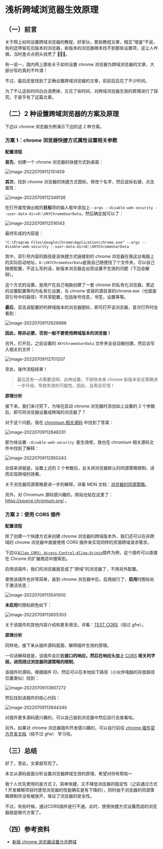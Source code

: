 # 浅析跨域浏览器生效原理

## （一）前言

关于网上如何设置跨域浏览器的教程，好家伙，那些教程文章，相互”借鉴“不说，有的还停留在旧版本的浏览器，新版本的浏览器根本找不到那些设置项，这让人咋搞，当时差点点把头找秃了 🧑🏻‍🦲。

有一说一，国内网上那些关于如何设置 chrome 浏览器为跨域浏览器的文章，大部分写的真的不咋滴！

不过，最后还是找到了正确设置跨域浏览器的文章，前前后后花了不少时间。

为了不让这些时间白白浪费掉，又花了些时间，对跨域浏览器生效的原理进行了探究，于是乎有了这篇文章。

## （二）2 种设置跨域浏览器的方案及原理

下边以 chrome 浏览器为例演示下边的这 2 种方案。

### 方案 1：chrome 浏览器快捷方式属性设置相关参数

**配置流程**

**首先**，创建一个 chrome 浏览器的快捷方式到桌面：

![image-20220709112151459](.\img\cross-origin-browser-analysis\image-20220709112151459.png)

**其次**，找到 chrome 浏览器的快捷方式图标，修改个名字，然后鼠标右键，点击属性：

![image-20220709112349126](.\img\cross-origin-browser-analysis\image-20220709112349126.png)

在打开属性弹出框的**目标**项的输入框中添加上`--args --disable-web-security --user-data-dir=D:\XKYChromeUserData`，然后确定就可以了：

![image-20220709112516143](.\img\cross-origin-browser-analysis\image-20220709112516143.png)

最终形成的内容是：

```text
"C:\Program Files\Google\Chrome\Application\chrome.exe" --args --disable-web-security --user-data-dir=D:\XKYChromeUserData
```

其中，双引号内容的路径是该快捷方式链接到的 chrome 浏览器在我这台电脑上的实际启动地址，`D:\XKYChromeUserData`是我自己随便找了个文件夹，可以自己随便配置，不这么写的话，新版本浏览器会出现设置不生效的问题（下边会解释）。

这个方式的设置，是用户在自己电脑创建了一套 chrome 的私有化浏览器，里边的设置配置等均为私有化设置，与 chrome 安装的源目录的chrome.exe（也就是双引号中的路径）不共享配置，包括账号信息，书签，设置等等。

**最后**，双击该配置好的跨域版本的浏览器图标，即可打开该浏览器，首次打开时会看到：

![image-20220709112629986](.\img\cross-origin-browser-analysis\image-20220709112629986.png)

**因此，除非必要，否则一般不要使用跨域版本的浏览器！**

另外，打开后，之前设置的 `XKYChromeUserData` 文件夹会自动被创建，然后会写入相关的文件：

![image-20220709112701207](.\img\cross-origin-browser-analysis\image-20220709112701207.png)

至此，操作流程结束！

> 最后还有一点需要说明，此种设置，不排除未来 chrome 新版本安全策略进一步升级，导致失效的可能性，因此，且用且珍惜！

**原理分析**

接下来，我们来讨究下，为啥在启动 chrome 浏览器时添加如上设置的 2 个参数后，即可将浏览器设置成跨域的浏览器了？

对于这个问题，我在 [chromium 相关源码](https://source.chromium.org/chromium/chromium/src/+/main:content/public/common/content_switches.cc?q=user-data-dir_disable-web-security&ss=chromium) 中找到了答案：

![image-20220709112848331](.\img\cross-origin-browser-analysis\image-20220709112848331.png)

那为啥设置`--disable-web-security `能生效呢，我也在 chromium 相关源码文件中找到了解释：

![image-20220709112950243](.\img\cross-origin-browser-analysis\image-20220709112950243.png)

总结来讲就是，设置上述的 2 个参数后，会关闭浏览器默认的同源策略限制，进而实现跨域的效果。

关于浏览器同源策略更进一步的解释，详看 MDN 文档：[浏览器的同源策略](https://developer.mozilla.org/zh-CN/docs/Web/Security/Same-origin_policy)。

另外，对 Chromium 源码感兴趣的，网站也贴在这里了：https://source.chromium.org/ 。

### 方案 2：使用 CORS 插件

**配置流程**

除了创建一个快捷方式来创建 chrome 浏览器的跨域版本外，我们还可以在非跨域的 chrome 浏览器中直接使用 CORS 插件来实现同样的资源跨域请求需求。

下边以[` Allow CORS: Access-Control-Allow-Origin `](https://chrome.google.com/webstore/detail/allow-cors-access-control/lhobafahddgcelffkeicbaginigeejlf?utm_source=ext_sidebar&hl=zh-CN)插件为例，这个插件可以直接在 Chrome 的扩展商店中搜索到。

启用该插件，我们的浏览器就变成了”跨域“的浏览器了，不用另外配置。

使用该插件也非常简单，装到 chrome 浏览器中后，启用就行了，**启用**时图标处于激活状态：

![image-20220709113541000](.\img\cross-origin-browser-analysis\image-20220709113541000.png)

**未启用**时图标颜色如下：

![image-20220709113605303](.\img\cross-origin-browser-analysis\image-20220709113605303.png)

关于该插件的其他内容介绍和更多用法，详看：[TEST CORS](https://webbrowsertools.com/test-cors/)（绕过 gfw）。

**原理分析**

同样地，接下来从插件源码层面，解释插件生效的原理。

一句话解释就是，该插件会拦截**接口的响应，然后在响应头加上** [CORS](https://developer.mozilla.org/zh-CN/docs/Web/HTTP/CORS) **相关的字段，进而绕过浏览器同源策略的限制**。

该插件的源码，根据插件 ID，然后可以在本地如下路径（小伙伴电脑的存放路径位置类似）找到：

![image-20220709113907272](.\img\cross-origin-browser-analysis\image-20220709113907272.png)

然后找到该插件的核心代码：

![image-20220709113944340](.\img\cross-origin-browser-analysis\image-20220709113944340.png)

对插件更多源码感兴趣的，可以自己装到浏览器中然后自行去查看哈。

另外，如果对 chrome 浏览器插件开发感兴趣的，可以自行前往 [chrome 插件官方开发文档](https://developer.chrome.com/docs/extensions/mv3/)（绕不过 gfw） 学习哈。

## （三）总结

好了，至此，文章就写完了。

本文从源码层面分析设置浏览器跨域生效的原理，希望对你有帮助～

我个人优先使用的是方式 2，简单快捷，又不降低浏览器的稳定性（之前通过方式 1 开发蜂眼项目时感觉浏览器的性能确实是有下降的），同时由于浏览器的同源策略限制并没有被放开，保证了浏览器的安全性。

不过，有些时候，通过CORS插件是行不通，此时，使用快捷方式设置而成的浏览器就是替代方案了。

## （四）参考资料

- [新版 chrome 浏览器设置允许跨域](https://www.haorooms.com/post/chrome_cros_yx)

<Giscus
  repo="XKyong/xkyong.github.io"
  repo-id="R_kgDOJ_jjbw"
  category="Announcements"
  category-id="DIC_kwDOJ_jjb84Cf-jt"
  mapping="title"
  reactions-enabled="1"
  emit-metadata="0"
  input-position="top"
  theme="preferred_color_scheme"
  lang="zh-CN"
  loading="lazy"
/>





